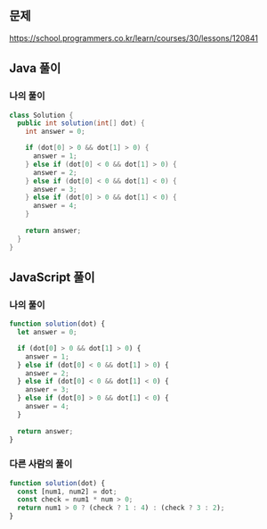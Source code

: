 ## 문제
https://school.programmers.co.kr/learn/courses/30/lessons/120841

## Java 풀이
### 나의 풀이
```java
class Solution {
  public int solution(int[] dot) {
    int answer = 0;

    if (dot[0] > 0 && dot[1] > 0) {
      answer = 1;
    } else if (dot[0] < 0 && dot[1] > 0) {
      answer = 2;
    } else if (dot[0] < 0 && dot[1] < 0) {
      answer = 3;
    } else if (dot[0] > 0 && dot[1] < 0) {
      answer = 4;
    }
    
    return answer;
  }
}
```

## JavaScript 풀이
### 나의 풀이
```javascript
function solution(dot) {
  let answer = 0;

  if (dot[0] > 0 && dot[1] > 0) {
    answer = 1;
  } else if (dot[0] < 0 && dot[1] > 0) {
    answer = 2;
  } else if (dot[0] < 0 && dot[1] < 0) {
    answer = 3;
  } else if (dot[0] > 0 && dot[1] < 0) {
    answer = 4;
  }
  
  return answer;
}
```

### 다른 사람의 풀이
```javascript
function solution(dot) {
  const [num1, num2] = dot;
  const check = num1 * num > 0;
  return num1 > 0 ? (check ? 1 : 4) : (check ? 3 : 2);
}
```
